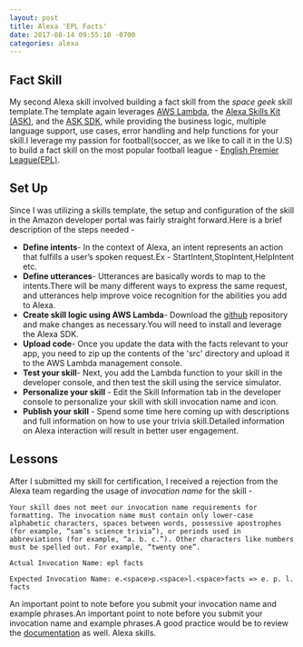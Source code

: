 ```yaml
---
layout: post
title: Alexa 'EPL Facts'
date: 2017-08-14 09:55:10 -0700
categories: alexa
---
```


## Fact Skill
My second Alexa skill involved building a fact skill from the _space geek_ skill template.The template again leverages [AWS Lambda](https://aws.amazon.com/lambda "AWSLambda"), the [Alexa Skills Kit (ASK)](https://developer.amazon.com/alexa-skills-kit "ASK"), and the [ASK SDK](https://developer.amazon.com/blogs/post/Tx213D2XQIYH864/Announcing-the-Alexa-Skills-Kit-for-Node-js "ASK SDK"), while providing the business logic, multiple language support, use cases, error handling and help functions for your skill.I leverage my passion for football(soccer, as we like to call it in the U.S) to build a fact skill on the most popular football league - [English Premier League(EPL)](https://en.wikipedia.org/wiki/Premier_League "EPL").

## Set Up
Since I was utilizing a skills template, the setup and configuration of the skill in the Amazon developer portal was fairly straight forward.Here is a brief description of the steps needed -

- **Define intents**- In the context of Alexa, an intent represents an action that fulfills a user’s spoken request.Ex - StartIntent,StopIntent,HelpIntent etc.
- **Define utterances**- Utterances are basically words to map to the intents.There will be many different ways to express the same request, and utterances help improve voice recognition for the abilities you add to Alexa.
- **Create skill logic using AWS Lambda**- Download the [github](https://github.com/alexa/skill-sample-nodejs-fact) repository and make changes as necessary.You will need to install and leverage the Alexa SDK.
- **Upload code**- Once you update the data with the facts relevant to your app, you need to zip up the contents of the 'src' directory and upload it to the AWS Lambda management console.
- **Test your skill**- Next, you add the Lambda function to your skill in the developer console, and then test the skill using the service simulator.
- **Personalize your skill** - Edit the Skill Information tab in the developer console to personalize your skill with skill invocation name and icon.
- **Publish your skill** - Spend some time here coming up with descriptions and full information on how to use your trivia skill.Detailed information on Alexa interaction will result in better user engagement.

## Lessons
After I submitted my skill for certification, I received a rejection from the Alexa team regarding the usage of _invocation name_ for the skill -

```
Your skill does not meet our invocation name requirements for formatting. The invocation name must contain only lower-case alphabetic characters, spaces between words, possessive apostrophes (for example, “sam’s science trivia”), or periods used in abbreviations (for example, “a. b. c.”). Other characters like numbers must be spelled out. For example, “twenty one”. 

Actual Invocation Name: epl facts

Expected Invocation Name: e.<space>p.<space>l.<space>facts => e. p. l. facts

```
An important point to note before you submit your invocation name and example phrases.An important point to note before you submit your invocation name and example phrases.A good practice would be to review the [documentation](https://developer.amazon.com/public/solutions/alexa/alexa-skills-kit/docs/choosing-the-invocation-name-for-an-alexa-skill?ref_=pe_679090_102923190_pe_679090_102923190%23Invocation%20Name%20Requirements "invocation name") as well.
Alexa skills.